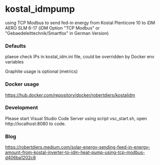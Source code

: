 # kostal_idmpump
using TCP Modbus to send fed-in energy from Kostal Plenticore 10 to iDM AERO SLM 6-17
(iDM Option "TCP Modbus" or "Gebaedeleittechnik/Smartfox" in German Version)

### Defaults
plaese check IPs in kostal_idm.ini file, could be overridden by Docker env variables

Graphite usage is optional (metrics)

### Docker usage
https://hub.docker.com/repository/docker/robertdiers/kostalidm

### Development
Please start Visual Studio Code Server using script vsc_start.sh, open http://localhost:8080 to code.

### Blog
https://robertdiers.medium.com/solar-energy-sending-feed-in-energy-amount-from-kostal-inverter-to-idm-heat-pump-using-tcp-modbus-d406ba1202c8
